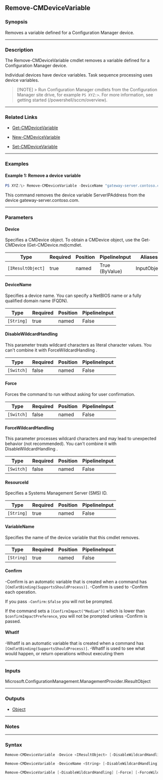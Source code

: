 Remove-CMDeviceVariable
-----------------------




### Synopsis
Removes a variable defined for a Configuration Manager device.



---


### Description

The Remove-CMDeviceVariable cmdlet removes a variable defined for a Configuration Manager device.



Individual devices have device variables. Task sequence processing uses device variables.



> [!NOTE] > Run Configuration Manager cmdlets from the Configuration Manager site drive, for example `PS XYZ:>`. For more information, see getting started (/powershell/sccm/overview).



---


### Related Links
* [Get-CMDeviceVariable](Get-CMDeviceVariable)



* [New-CMDeviceVariable](New-CMDeviceVariable)



* [Set-CMDeviceVariable](Set-CMDeviceVariable)





---


### Examples
#### Example 1: Remove a device variable
```PowerShell
PS XYZ:\> Remove-CMDeviceVariable -DeviceName "gateway-server.contoso.com" -VariableName "ServerIPAddress"
```
This command removes the device variable ServerIPAddress from the device gateway-server.contoso.com.


---


### Parameters
#### **Device**

Specifies a CMDevice object. To obtain a CMDevice object, use the Get-CMDevice (Get-CMDevice.md)cmdlet.






|Type             |Required|Position|PipelineInput |Aliases    |
|-----------------|--------|--------|--------------|-----------|
|`[IResultObject]`|true    |named   |True (ByValue)|InputObject|



#### **DeviceName**

Specifies a device name. You can specify a NetBIOS name or a fully qualified domain name (FQDN).






|Type      |Required|Position|PipelineInput|
|----------|--------|--------|-------------|
|`[String]`|true    |named   |False        |



#### **DisableWildcardHandling**

This parameter treats wildcard characters as literal character values. You can't combine it with ForceWildcardHandling .






|Type      |Required|Position|PipelineInput|
|----------|--------|--------|-------------|
|`[Switch]`|false   |named   |False        |



#### **Force**

Forces the command to run without asking for user confirmation.






|Type      |Required|Position|PipelineInput|
|----------|--------|--------|-------------|
|`[Switch]`|false   |named   |False        |



#### **ForceWildcardHandling**

This parameter processes wildcard characters and may lead to unexpected behavior (not recommended). You can't combine it with DisableWildcardHandling .






|Type      |Required|Position|PipelineInput|
|----------|--------|--------|-------------|
|`[Switch]`|false   |named   |False        |



#### **ResourceId**

Specifies a Systems Management Server (SMS) ID.






|Type      |Required|Position|PipelineInput|
|----------|--------|--------|-------------|
|`[String]`|true    |named   |False        |



#### **VariableName**

Specifies the name of the device variable that this cmdlet removes.






|Type      |Required|Position|PipelineInput|
|----------|--------|--------|-------------|
|`[String]`|true    |named   |False        |



#### **Confirm**
-Confirm is an automatic variable that is created when a command has ```[CmdletBinding(SupportsShouldProcess)]```.
-Confirm is used to -Confirm each operation.

If you pass ```-Confirm:$false``` you will not be prompted.


If the command sets a ```[ConfirmImpact("Medium")]``` which is lower than ```$confirmImpactPreference```, you will not be prompted unless -Confirm is passed.

#### **WhatIf**
-WhatIf is an automatic variable that is created when a command has ```[CmdletBinding(SupportsShouldProcess)]```.
-WhatIf is used to see what would happen, or return operations without executing them


---


### Inputs
Microsoft.ConfigurationManagement.ManagementProvider.IResultObject





---


### Outputs
* [Object](https://learn.microsoft.com/en-us/dotnet/api/System.Object)






---


### Notes




---


### Syntax
```PowerShell
Remove-CMDeviceVariable -Device <IResultObject> [-DisableWildcardHandling] [-Force] [-ForceWildcardHandling] -VariableName <String> [-Confirm] [-WhatIf] [<CommonParameters>]
```
```PowerShell
Remove-CMDeviceVariable -DeviceName <String> [-DisableWildcardHandling] [-Force] [-ForceWildcardHandling] -VariableName <String> [-Confirm] [-WhatIf] [<CommonParameters>]
```
```PowerShell
Remove-CMDeviceVariable [-DisableWildcardHandling] [-Force] [-ForceWildcardHandling] -ResourceId <String> -VariableName <String> [-Confirm] [-WhatIf] [<CommonParameters>]
```
